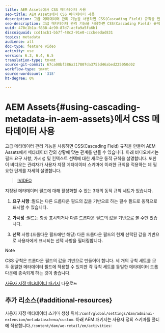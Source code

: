 ```yaml
---
title: AEM Assets에서 CSS 메타데이터 사용
seo-title: AEM Assets에서 CSS 메타데이터 사용
description: 고급 메타데이터 관리 기능을 사용하면 CSS(Cascading Field) 규칙을 만들어 AEM Assets에서 메타데이터 간의 상황에 맞는 관계를 만들 수 있습니다. 아래 비디오에서는 필드 요구 사항, 가시성 및 컨텍스트 선택에 대한 새로운 동적 규칙을 설명합니다. 또한 이 비디오는 관리자가 사용자 지정 메타데이터 스키마에 이러한 규칙을 적용하는 데 필요한 단계를 자세히 설명합니다.
seo-description: 고급 메타데이터 관리 기능을 사용하면 CSS(Cascading Field) 규칙을 만들어 AEM Assets에서 메타데이터 간의 상황에 맞는 관계를 만들 수 있습니다. 아래 비디오에서는 필드 요구 사항, 가시성 및 컨텍스트 선택에 대한 새로운 동적 규칙을 설명합니다. 또한 이 비디오는 관리자가 사용자 지정 메타데이터 스키마에 이러한 규칙을 적용하는 데 필요한 단계를 자세히 설명합니다.
uuid: 470c1b1a-f888-4c90-87d7-acfa9a5fa6b1
discoiquuid: ccd1acb1-bb7f-48c2-91e0-cccbeedad831
topics: metadata
audience: all
doc-type: feature video
activity: use
version: 6.3, 6.4, 6.5
translation-type: tm+mt
source-git-commit: 67ca08bf386a217807da3755d46abed225050d02
workflow-type: tm+mt
source-wordcount: '318'
ht-degree: 0%

---
```



# AEM Assets{#using-cascading-metadata-in-aem-assets}에서 CSS 메타데이터 사용

고급 메타데이터 관리 기능을 사용하면 CSS(Cascading Field) 규칙을 만들어 AEM Assets에서 메타데이터 간의 상황에 맞는 관계를 만들 수 있습니다. 아래 비디오에서는 필드 요구 사항, 가시성 및 컨텍스트 선택에 대한 새로운 동적 규칙을 설명합니다. 또한 이 비디오는 관리자가 사용자 지정 메타데이터 스키마에 이러한 규칙을 적용하는 데 필요한 단계를 자세히 설명합니다.

>[!VIDEO](https://video.tv.adobe.com/v/20702/?quality=9&learn=on)

지정된 메타데이터 필드에 대해 활성화할 수 있는 3개의 동적 규칙 세트가 있습니다.

1. **요구 사항** :필드는 다른 드롭다운 필드의 값을 기반으로 하는 필수 필드로 동적으로 표시할 수 있습니다.

2. **가시성** :필드는 항상 표시되거나 다른 드롭다운 필드의 값을 기반으로 볼 수만 있습니다.

3. **선택**  사항:(드롭다운 필드에만 해당) 다른 드롭다운 필드의 현재 선택된 값을 기반으로 사용자에게 표시되는 선택 사항을 필터링합니다.

>[!NOTE]
>
>CSS 규칙은 드롭다운 필드의 값을 기반으로 만들어야 합니다. 세 개의 규칙 세트를 모두 동일한 메타데이터 필드에 적용할 수 있지만 각 규칙 세트를 동일한 메타데이터 드롭다운에 종속되게 하는 것이 좋습니다.

[사용자 지정 메타데이터 패키지](assets/cascade-metadata-values-001.zip) 다운로드

## 추가 리소스{#additional-resources}

사용자 지정 메타데이터 스키마 생성 위치:`/conf/global/settings/dam/adminui-extension/metadataschema/custom`. 아래 AEM 패키지는 사용자 정의 스키마를 폴더에 적용합니다.`/content/dam/we-retail/en/activities`:


